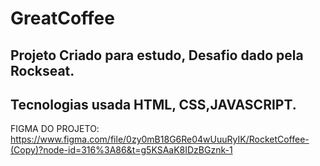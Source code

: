 # GreatCoffee

## Projeto Criado para estudo, Desafio dado pela Rockseat.

## Tecnologias usada HTML, CSS,JAVASCRIPT.

FIGMA DO PROJETO: https://www.figma.com/file/0zy0mB18G6Re04wUuuRyIK/RocketCoffee-(Copy)?node-id=316%3A86&t=g5KSAaK8IDzBGznk-1
